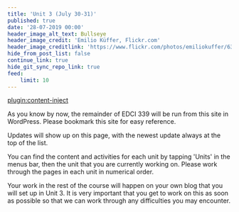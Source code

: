 ```yaml
---
title: 'Unit 3 (July 30-31)'
published: true
date: '28-07-2019 00:00'
header_image_alt_text: Bullseye
header_image_credit: 'Emilio Küffer, Flickr.com'
header_image_creditlink: 'https://www.flickr.com/photos/emiliokuffer/6384294717/'
hide_from_post_list: false
continue_link: true
hide_git_sync_repo_link: true
feed:
    limit: 10
---
```


[plugin:content-inject](../_important-reminders)

As you know by now, the remainder of EDCI 339 will be run from this site in WordPress. Please bookmark this site for easy reference.

Updates will show up on this page, with the newest update always at the top of the list.

You can find the content and activities for each unit by tapping 'Units' in the menus bar, then the unit that you are currently working on. Please work through the pages in each unit in numerical order.

Your work in the rest of the course will happen on your own blog that you will set up in Unit 3. It is very important that you get to work on this as soon as possible so that we can work through any difficulties you may encounter.
